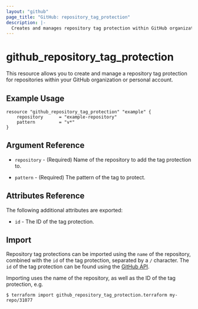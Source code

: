 ```yaml
---
layout: "github"
page_title: "GitHub: repository_tag_protection"
description: |-
  Creates and manages repository tag protection within GitHub organizations or personal accounts
---
```


# github_repository_tag_protection

This resource allows you to create and manage a repository tag protection for repositories within your GitHub organization or personal account.

## Example Usage

```hcl
resource "github_repository_tag_protection" "example" {
    repository      = "example-repository"
    pattern         = "v*"
}
```

## Argument Reference

* `repository` - (Required) Name of the repository to add the tag protection to.

* `pattern` - (Required) The pattern of the tag to protect.

## Attributes Reference

The following additional attributes are exported:

* `id` - The ID of the tag protection.

## Import

Repository tag protections can be imported using the `name` of the repository, combined with the `id` of the tag protection, separated by a `/` character.
The `id` of the tag protection can be found using the [GitHub API](https://docs.github.com/en/rest/repos/tags#list-tag-protection-states-for-a-repository).

Importing uses the name of the repository, as well as the ID of the tag protection, e.g.

```
$ terraform import github_repository_tag_protection.terraform my-repo/31077
```
